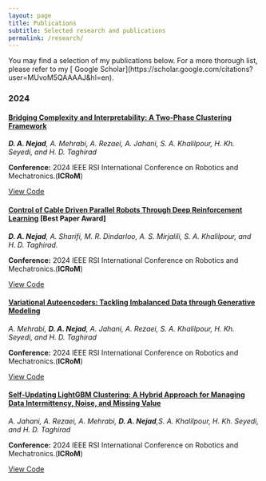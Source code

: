 ```yaml
---
layout: page
title: Publications
subtitle: Selected research and publications
permalink: /research/
---
```


<div class="pretty-links">

<div class="lead lead-about">You may find a selection of my publications below. For a more thorough list, please refer to my [<i class="fa fa-flask"></i>
 Google Scholar](https://scholar.google.com/citations?user=MUvoM5QAAAAJ&hl=en).
</div>


### 2024
<div class="grid">
  <h4><i class="fa fa-file-text-o"></i> <a href="https://drive.google.com/file/d/1qRP7lO36Iukx45g4FLJJLihxLKWI_sjP/view">Bridging Complexity and Interpretability: A Two‑Phase Clustering Framework</a></h4>
  <p><em><strong>D. A. Nejad</strong>, A. Mehrabi, A. Rezaei, A. Jahani, S. A. Khalilpour, H. Kh. Seyedi, and H. D. Taghirad</em></p>
  <p><strong>Conference:</strong> 2024 IEEE RSI International Conference on Robotics and Mechatronics.(<strong>ICRoM</strong>)</p>
  <a href="https://github.com/MohammadrezaDindarloo/ARASFactorSLAC" class="btn"><i class="fa fa-github-square"></i> View Code</a>
</div>

<div class="grid">
  <h4><i class="fa fa-file-text-o"></i> <a href="https://drive.google.com/file/d/1qRP7lO36Iukx45g4FLJJLihxLKWI_sjP/view">Control of Cable Driven Parallel Robots Through Deep Reinforcement Learning</a> [Best Paper Award]</h4>
  <p><em><strong>D. A. Nejad</strong>, A. Sharifi, M. R. Dindarloo, A. S. Mirjalili, S. A. Khalilpour, and H. D. Taghirad.</em></p>
  <p><strong>Conference:</strong> 2024 IEEE RSI International Conference on Robotics and Mechatronics.(<strong>ICRoM</strong>)</p>
  <a href="https://github.com/DanialNejad/CDPR_RL" class="btn"><i class="fa fa-github-square"></i> View Code</a>
</div>

<div class="grid">
  <h4><i class="fa fa-file-text-o"></i> <a href="https://drive.google.com/file/d/1qRP7lO36Iukx45g4FLJJLihxLKWI_sjP/view">Variational Autoencoders: Tackling Imbalanced Data through Generative Modeling</a></h4>
  <p><em>A. Mehrabi, <strong>D. A. Nejad</strong>, A. Jahani, A. Rezaei, S. A. Khalilpour, H. Kh. Seyedi, and H. D. Taghirad</em></p>
  <p><strong>Conference:</strong> 2024 IEEE RSI International Conference on Robotics and Mechatronics.(<strong>ICRoM</strong>)</p>
  <a href="https://github.com/MohammadrezaDindarloo/ARASFactorSLAC" class="btn"><i class="fa fa-github-square"></i> View Code</a>
</div>

<div class="grid">
  <h4><i class="fa fa-file-text-o"></i> <a href="https://drive.google.com/file/d/1qRP7lO36Iukx45g4FLJJLihxLKWI_sjP/view">Self‑Updating LightGBM Clustering: A Hybrid Approach for Managing Data Intermittency, Noise, and Missing Value</a></h4>
  <p><em>A. Jahani, A. Rezaei, A. Mehrabi, <strong>D. A. Nejad</strong>,S. A. Khalilpour, H. Kh. Seyedi, and H. D. Taghirad</em></p>
  <p><strong>Conference:</strong> 2024 IEEE RSI International Conference on Robotics and Mechatronics.(<strong>ICRoM</strong>)</p>
  <a href="https://github.com/MohammadrezaDindarloo/ARASFactorSLAC" class="btn"><i class="fa fa-github-square"></i> View Code</a>
</div>



